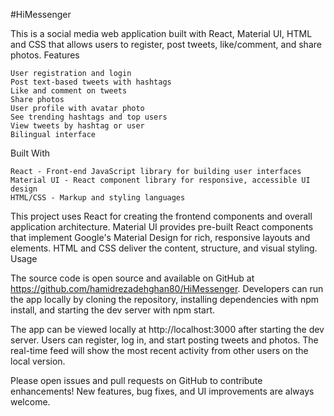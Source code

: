 #HiMessenger

This is a social media web application built with React, Material UI, HTML and CSS that allows users to register, post tweets, like/comment, and share photos.
Features

    User registration and login
    Post text-based tweets with hashtags
    Like and comment on tweets
    Share photos
    User profile with avatar photo
    See trending hashtags and top users
    View tweets by hashtag or user
    Bilingual interface

Built With

    React - Front-end JavaScript library for building user interfaces
    Material UI - React component library for responsive, accessible UI design
    HTML/CSS - Markup and styling languages

This project uses React for creating the frontend components and overall application architecture. Material UI provides pre-built React components that implement Google's Material Design for rich, responsive layouts and elements. HTML and CSS deliver the content, structure, and visual styling.
Usage

The source code is open source and available on GitHub at https://github.com/hamidrezadehghan80/HiMessenger. Developers can run the app locally by cloning the repository, installing dependencies with npm install, and starting the dev server with npm start.

The app can be viewed locally at http://localhost:3000 after starting the dev server. Users can register, log in, and start posting tweets and photos. The real-time feed will show the most recent activity from other users on the local version.

Please open issues and pull requests on GitHub to contribute enhancements! New features, bug fixes, and UI improvements are always welcome.
